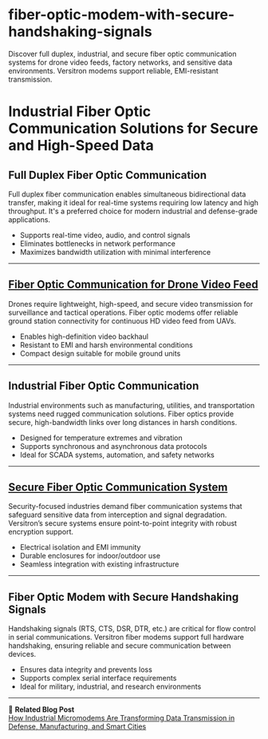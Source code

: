 # fiber-optic-modem-with-secure-handshaking-signals
Discover full duplex, industrial, and secure fiber optic communication systems for drone video feeds, factory networks, and sensitive data environments. Versitron modems support reliable, EMI-resistant transmission.

# Industrial Fiber Optic Communication Solutions for Secure and High-Speed Data

## Full Duplex Fiber Optic Communication

Full duplex fiber communication enables simultaneous bidirectional data transfer, making it ideal for real-time systems requiring low latency and high throughput. It's a preferred choice for modern industrial and defense-grade applications.

- Supports real-time video, audio, and control signals  
- Eliminates bottlenecks in network performance  
- Maximizes bandwidth utilization with minimal interference  

---

## [Fiber Optic Communication for Drone Video Feed](https://www.versitron.com/products/industrial-fiber-optic-micromodems-m82xxd)

Drones require lightweight, high-speed, and secure video transmission for surveillance and tactical operations. Fiber optic modems offer reliable ground station connectivity for continuous HD video feed from UAVs.

- Enables high-definition video backhaul  
- Resistant to EMI and harsh environmental conditions  
- Compact design suitable for mobile ground units  

---

## Industrial Fiber Optic Communication

Industrial environments such as manufacturing, utilities, and transportation systems need rugged communication solutions. Fiber optics provide secure, high-bandwidth links over long distances in harsh conditions.

- Designed for temperature extremes and vibration  
- Supports synchronous and asynchronous data protocols  
- Ideal for SCADA systems, automation, and safety networks  

---

## [Secure Fiber Optic Communication System](https://www.versitron.com/products/industrial-fiber-optic-micromodems-m62xxd)

Security-focused industries demand fiber communication systems that safeguard sensitive data from interception and signal degradation. Versitron’s secure systems ensure point-to-point integrity with robust encryption support.

- Electrical isolation and EMI immunity  
- Durable enclosures for indoor/outdoor use  
- Seamless integration with existing infrastructure  

---

## Fiber Optic Modem with Secure Handshaking Signals

Handshaking signals (RTS, CTS, DSR, DTR, etc.) are critical for flow control in serial communications. Versitron fiber modems support full hardware handshaking, ensuring reliable and secure communication between devices.

- Ensures data integrity and prevents loss  
- Supports complex serial interface requirements  
- Ideal for military, industrial, and research environments  

---

📘 **Related Blog Post**  
[How Industrial Micromodems Are Transforming Data Transmission in Defense, Manufacturing, and Smart Cities](https://www.versitron.com/blogs/post/how-industrial-micromodems-are-transforming-data-transmission-in-defense-manufacturing-and-smart-cities)
